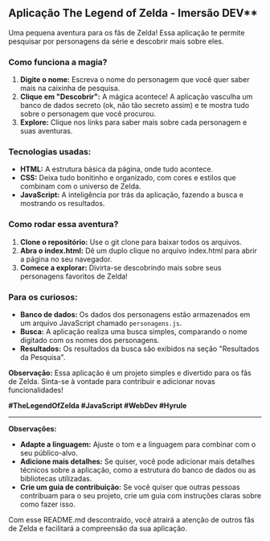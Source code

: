 ## Aplicação The Legend of Zelda - Imersão DEV**

Uma pequena aventura para os fãs de Zelda! Essa aplicação te permite pesquisar por personagens da série e descobrir mais sobre eles. 

### **Como funciona a magia?**

1. **Digite o nome:** Escreva o nome do personagem que você quer saber mais na caixinha de pesquisa.
2. **Clique em "Descobrir":** A mágica acontece! A aplicação vasculha um banco de dados secreto (ok, não tão secreto assim) e te mostra tudo sobre o personagem que você procurou.
3. **Explore:** Clique nos links para saber mais sobre cada personagem e suas aventuras.

### **Tecnologias usadas:**

* **HTML:** A estrutura básica da página, onde tudo acontece.
* **CSS:** Deixa tudo bonitinho e organizado, com cores e estilos que combinam com o universo de Zelda.
* **JavaScript:** A inteligência por trás da aplicação, fazendo a busca e mostrando os resultados.

### **Como rodar essa aventura?**

1. **Clone o repositório:** Use o git clone para baixar todos os arquivos.
2. **Abra o index.html:** Dê um duplo clique no arquivo index.html para abrir a página no seu navegador.
3. **Comece a explorar:** Divirta-se descobrindo mais sobre seus personagens favoritos de Zelda!

### **Para os curiosos:**

* **Banco de dados:** Os dados dos personagens estão armazenados em um arquivo JavaScript chamado `personagens.js`.
* **Busca:** A aplicação realiza uma busca simples, comparando o nome digitado com os nomes dos personagens.
* **Resultados:** Os resultados da busca são exibidos na seção "Resultados da Pesquisa".

**Observação:** Essa aplicação é um projeto simples e divertido para os fãs de Zelda. Sinta-se à vontade para contribuir e adicionar novas funcionalidades!

**#TheLegendOfZelda #JavaScript #WebDev #Hyrule**

****

**Observações:**

* **Adapte a linguagem:** Ajuste o tom e a linguagem para combinar com o seu público-alvo.
* **Adicione mais detalhes:** Se quiser, você pode adicionar mais detalhes técnicos sobre a aplicação, como a estrutura do banco de dados ou as bibliotecas utilizadas.
* **Crie um guia de contribuição:** Se você quiser que outras pessoas contribuam para o seu projeto, crie um guia com instruções claras sobre como fazer isso.

Com esse README.md descontraído, você atrairá a atenção de outros fãs de Zelda e facilitará a compreensão da sua aplicação.

